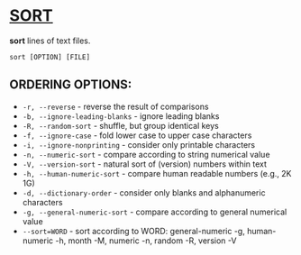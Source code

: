 # [SORT](https://man7.org/linux/man-pages/man1/sort.1.html)
__sort__ lines of text files.

```
sort [OPTION] [FILE]
```

## ORDERING OPTIONS:
- `-r, --reverse` - reverse the result of comparisons
- `-b, --ignore-leading-blanks` - ignore leading blanks
- `-R, --random-sort` - shuffle, but group identical keys
- `-f, --ignore-case` - fold lower case to upper case characters
- `-i, --ignore-nonprinting` - consider only printable characters
- `-n, --numeric-sort` - compare according to string numerical value
- `-V, --version-sort` - natural sort of (version) numbers within text
- `-h, --human-numeric-sort` - compare human readable numbers (e.g., 2K 1G)
- `-d, --dictionary-order` - consider only blanks and alphanumeric characters
- `-g, --general-numeric-sort` - compare according to general numerical value
- `--sort=WORD` - sort according to WORD: general-numeric -g, human-numeric -h, month -M, numeric -n, random -R, version -V
